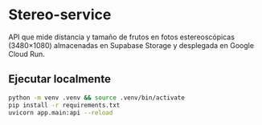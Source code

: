 # Stereo-service

API que mide distancia y tamaño de frutos en fotos estereoscópicas (3480×1080)
almacenadas en Supabase Storage y desplegada en Google Cloud Run.

## Ejecutar localmente

```bash
python -m venv .venv && source .venv/bin/activate
pip install -r requirements.txt
uvicorn app.main:api --reload
